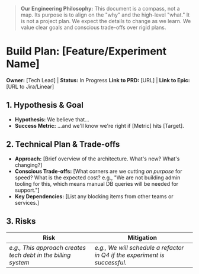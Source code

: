 > **Our Engineering Philosophy:** This document is a compass, not a map. Its purpose is to align on the "why" and the high-level "what." It is not a project plan. We expect the details to change as we learn. We value clear goals and conscious trade-offs over rigid plans.

# Build Plan: [Feature/Experiment Name]

**Owner:** [Tech Lead] | **Status:** In Progress
**Link to PRD:** [URL] | **Link to Epic:** [URL to Jira/Linear]

## 1. Hypothesis & Goal

- **Hypothesis:** We believe that...
- **Success Metric:** ...and we'll know we're right if [Metric] hits [Target].

## 2. Technical Plan & Trade-offs

- **Approach:** [Brief overview of the architecture. What's new? What's changing?]
- **Conscious Trade-offs:** [What corners are we cutting *on purpose* for speed? What is the expected cost? e.g., "We are not building admin tooling for this, which means manual DB queries will be needed for support."]
- **Key Dependencies:** [List any blocking items from other teams or services.]

## 3. Risks

| Risk | Mitigation |
|------|------------|
| *e.g., This approach creates tech debt in the billing system* | *e.g., We will schedule a refactor in Q4 if the experiment is successful.* |
